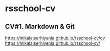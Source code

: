 # rsschool-cv

## CV#1. Markdown & Git

https://mikalaiserhiyenia.github.io/rsschool-cv/cv  
https://mikalaiserhiyenia.github.io/rsschool-cv/
